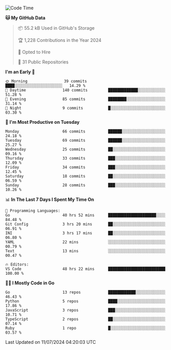 <!--START_SECTION:thansetan-waka-->
![Code Time](http://img.shields.io/badge/Code%20Time-118%20hrs%2016%20mins-blue)

**🐱 My GitHub Data** 

> 📦 55.2 kB Used in GitHub's Storage 
 > 
> 🏆 1,228 Contributions in the Year 2024
 > 
> 💼 Opted to Hire
 > 
> 📜 31 Public Repositories 
 > 

**I'm an Early 🐤** 

```text
🌞 Morning                39 commits          ████░░░░░░░░░░░░░░░░░░░░░   14.29 % 
🌆 Daytime                140 commits         █████████████░░░░░░░░░░░░   51.28 % 
🌃 Evening                85 commits          ████████░░░░░░░░░░░░░░░░░   31.14 % 
🌙 Night                  9 commits           █░░░░░░░░░░░░░░░░░░░░░░░░   03.30 % 
```

📅 **I'm Most Productive on Tuesday** 

```text
Monday                   66 commits          ██████░░░░░░░░░░░░░░░░░░░   24.18 % 
Tuesday                  69 commits          ██████░░░░░░░░░░░░░░░░░░░   25.27 % 
Wednesday                25 commits          ██░░░░░░░░░░░░░░░░░░░░░░░   09.16 % 
Thursday                 33 commits          ███░░░░░░░░░░░░░░░░░░░░░░   12.09 % 
Friday                   34 commits          ███░░░░░░░░░░░░░░░░░░░░░░   12.45 % 
Saturday                 18 commits          ██░░░░░░░░░░░░░░░░░░░░░░░   06.59 % 
Sunday                   28 commits          ███░░░░░░░░░░░░░░░░░░░░░░   10.26 % 
```

📊 **In The Last 7 Days I Spent My Time On** 

```text
💬 Programming Languages: 
Go                       40 hrs 52 mins      █████████████████████░░░░   84.48 % 
Git Config               3 hrs 20 mins       ██░░░░░░░░░░░░░░░░░░░░░░░   06.91 % 
INI                      3 hrs 17 mins       ██░░░░░░░░░░░░░░░░░░░░░░░   06.80 % 
YAML                     22 mins             ░░░░░░░░░░░░░░░░░░░░░░░░░   00.79 % 
Text                     13 mins             ░░░░░░░░░░░░░░░░░░░░░░░░░   00.47 % 

🔥 Editors: 
VS Code                  48 hrs 22 mins      █████████████████████████   100.00 % 
```

**🧑‍💻 I Mostly Code in Go** 

```text
Go                       13 repos            ████████████░░░░░░░░░░░░░   46.43 % 
Python                   5 repos             ████░░░░░░░░░░░░░░░░░░░░░   17.86 % 
JavaScript               3 repos             ███░░░░░░░░░░░░░░░░░░░░░░   10.71 % 
TypeScript               2 repos             ██░░░░░░░░░░░░░░░░░░░░░░░   07.14 % 
Ruby                     1 repo              █░░░░░░░░░░░░░░░░░░░░░░░░   03.57 % 
```

Last Updated on 11/07/2024 04:20:03 UTC
<!--END_SECTION:thansetan-waka-->